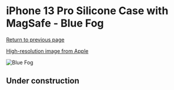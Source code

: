 # iPhone 13 Pro Silicone Case with MagSafe - Blue Fog

[Return to previous page](/iphone_13)

[High-resolution image from Apple](https://store.storeimages.cdn-apple.com/8756/as-images.apple.com/is/MN653?wid=4500&hei=4500&fmt=png)

<div style="width: 512px"><img src="/almost_uncompressed/MN653.webp" alt="Blue Fog"></div>

## Under construction
